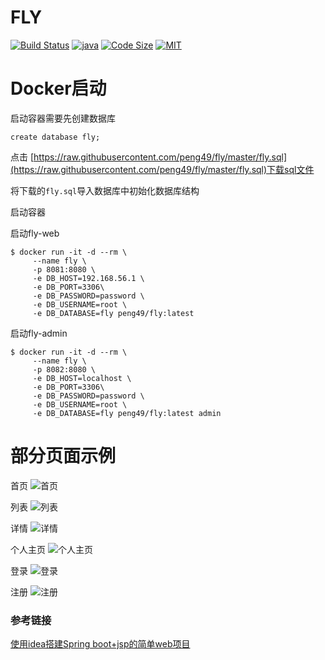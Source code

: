# FLY
[![Build Status](https://travis-ci.com/peng49/fly.svg?branch=master)](https://travis-ci.com/peng49/fly)
[![java](https://img.shields.io/badge/language-java-orange.svg)](https://github.com/peng49/fly)
[![Code Size](https://img.shields.io/github/languages/code-size/peng49/fly.svg)](https://github.com/peng49/fly)
[![MIT](https://img.shields.io/badge/license-MIT-blue.svg)]((https://github.com/peng49/fly))

# Docker启动
启动容器需要先创建数据库

```
create database fly;
```

点击 [https://raw.githubusercontent.com/peng49/fly/master/fly.sql](https://raw.githubusercontent.com/peng49/fly/master/fly.sql)下载sql文件

将下载的`fly.sql`导入数据库中初始化数据库结构

启动容器

启动fly-web
```shell
$ docker run -it -d --rm \
     --name fly \
     -p 8081:8080 \
     -e DB_HOST=192.168.56.1 \
     -e DB_PORT=3306\
     -e DB_PASSWORD=password \
     -e DB_USERNAME=root \
     -e DB_DATABASE=fly peng49/fly:latest
```
启动fly-admin
```shell
$ docker run -it -d --rm \
     --name fly \
     -p 8082:8080 \
     -e DB_HOST=localhost \
     -e DB_PORT=3306\
     -e DB_PASSWORD=password \
     -e DB_USERNAME=root \
     -e DB_DATABASE=fly peng49/fly:latest admin
```

# 部分页面示例
首页
![首页](https://peng49.gitee.io/images/fly/index.jpg)

列表
![列表](https://peng49.gitee.io/images/fly/list.jpg)

详情
![详情](https://peng49.gitee.io/images/fly/detail.jpg)

个人主页
![个人主页](https://peng49.gitee.io/images/fly/user-center.jpg)

登录
![登录](https://peng49.gitee.io/images/fly/login.jpg)

注册
![注册](https://peng49.gitee.io/images/fly/register.jpg)


### 参考链接

[使用idea搭建Spring boot+jsp的简单web项目](https://www.cnblogs.com/fzly-88/p/12307063.html)
